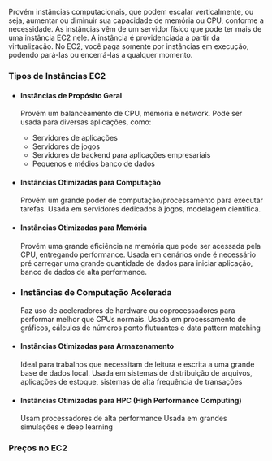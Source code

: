 Provém instâncias computacionais, que podem escalar verticalmente, ou seja, aumentar ou diminuir sua capacidade de memória ou CPU, conforme a necessidade.
As instâncias vêm de um servidor físico que pode ter mais de uma instância EC2 nele. A instância é providenciada a partir da virtualização.
No EC2, você paga somente por instâncias em execução, podendo pará-las ou encerrá-las a qualquer momento.

### Tipos de Instâncias EC2
 - #### Instâncias de Propósito Geral
	 Provém um balanceamento de CPU, memória e network.
	 Pode ser usada para diversas aplicações, como:
	 - Servidores de aplicações
	 - Servidores de jogos
	 - Servidores de backend para aplicações empresariais
	 - Pequenos e médios banco de dados

- #### Instâncias Otimizadas para Computação
	Provém um grande poder de computação/processamento para executar tarefas.
	Usada em servidores dedicados à jogos, modelagem científica.

- #### Instâncias Otimizadas para Memória
	Provém uma grande eficiência na memória que pode ser acessada pela CPU, entregando performance.
	Usada em cenários onde é necessário pré carregar uma grande quantidade de dados para iniciar aplicação, banco de dados de alta performance.

- ### Instâncias de Computação Acelerada
	Faz uso de aceleradores de hardware ou coprocessadores para performar melhor que CPUs normais.
	Usada em processamento de gráficos, cálculos de números ponto flutuantes e data pattern matching

- #### Instâncias Otimizadas para Armazenamento
	Ideal para trabalhos que necessitam de leitura e escrita a uma grande base de dados local.
	Usada em sistemas de distribuição de arquivos, aplicações de estoque, sistemas de alta frequência de transações

- #### Instâncias Otimizadas para HPC (High Performance Computing)
	Usam processadores de alta performance
	Usada em grandes simulações e deep learning


### Preços no EC2